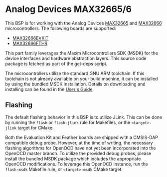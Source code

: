 # Analog Devices MAX32665/6

This BSP is for working with the Analog Devices
[MAX32665](https://www.analog.com/en/products/max32665.html) and
[MAX32666](https://www.analog.com/en/products/max32666.html) microcontrollers.
The following boards are supported:
 * [MAX32666EVKIT](https://www.analog.com/en/resources/evaluation-hardware-and-software/evaluation-boards-kits/max32666evkit.html)
 * [MAX32666FTHR](https://www.analog.com/en/resources/evaluation-hardware-and-software/evaluation-boards-kits/max32666fthr.html)


This part family leverages the Maxim Microcontrollers SDK (MSDK) for the device
interfaces and hardware abstraction layers. This source code package is fetched
as part of the get-deps script.

The microcontrollers utilize the standard GNU ARM toolchain.  If this toolchain
is not already available on your build machine, it can be installed by using the
bundled MSDK installation.  Details on downloading and installing can be found
in the [User's Guide](https://analogdevicesinc.github.io/msdk//USERGUIDE/).

## Flashing

The default flashing behavior in this BSP is to utilize JLink.  This can be done
by running the `flash` or `flash-jlink` rule for Makefiles, or the
`<target>-jlink` target for CMake.

Both the Evaluation Kit and Feather boards are shipped with a CMSIS-DAP
compatible debug probe. However, at the time of writing, the necessary flashing
algorithms for OpenOCD have not yet been incorporated into the OpenOCD master
branch.  To utilize the provided debug probes, please install the bundled MSDK
package which includes the appropriate OpenOCD modifications.   To leverage this
OpenOCD instance, run the `flash-msdk` Makefile rule, or `<target>-msdk` CMake
target.

